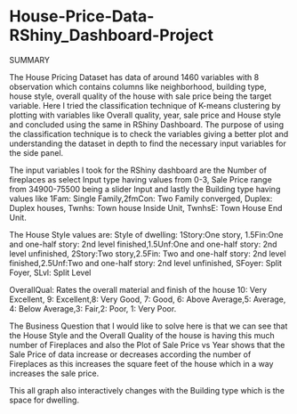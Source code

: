 # House-Price-Data-RShiny_Dashboard-Project

SUMMARY

The House Pricing Dataset has data of around 1460 variables with 8 observation which contains columns like neighborhood, building type, house style, overall quality of the house with sale price being the target variable. Here I tried the classification technique of K-means clustering by plotting with variables like Overall quality, year, sale price and House style and concluded using the same in RShiny Dashboard. The purpose of using the classification technique is to check the variables giving a better plot and understanding the dataset in depth to find the necessary input variables for the side panel.

The input variables I took for the RShiny dashboard are the
Number of fireplaces as select Input type having values from 0-3, 
Sale Price range from 34900-75500 being a slider Input and lastly 
the Building type having values like 1Fam: Single Family,2fmCon: Two Family converged, Duplex: Duplex houses, Twnhs: Town house Inside Unit, TwnhsE: Town House End Unit. 

The House Style values are: Style of dwelling: 1Story:One story, 1.5Fin:One and one-half story: 2nd level finished,1.5Unf:One and one-half story: 2nd level unfinished,
2Story:Two story,2.5Fin: Two and one-half story: 2nd level finished,2.5Unf:Two and one-half story: 2nd level unfinished, SFoyer: Split Foyer, SLvl: Split Level

OverallQual: Rates the overall material and finish of the house
10: Very Excellent, 9: Excellent,8: Very Good, 7: Good, 6: Above Average,5: Average, 4: Below Average,3: Fair,2: Poor, 1: Very Poor.

The Business Question that I would like to solve here is that we can see that the House Style and the Overall Quality of the house is having this much number of Fireplaces and also the Plot of Sale Price vs Year shows that the Sale Price of data increase or decreases according the number of Fireplaces as this increases the square feet of the house which in a way increases the sale price. 

This all graph also interactively changes with the Building type which is the space for dwelling.  

